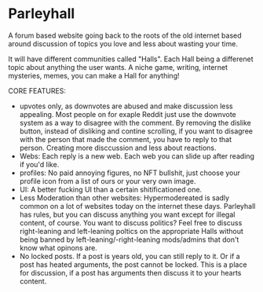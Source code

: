 # Parleyhall
A forum based website going back to the roots of the old internet based around discussion of topics you love and less about wasting your time.

It will have different communities called "Halls". Each Hall being a differenet topic about anything the user wants. A niche game, writing, internet mysteries, memes, you can make a Hall for anything!


CORE FEATURES:
* upvotes only, as downvotes are abused and make discussion less appealing. Most people on for exaple Reddit just use the downvote system as a way to disagree with the comment. By removing the dislike button, instead of disliking and contine scrolling, if you want to disagree with the person that made the comment, you have to reply to that person. Creating more disccussion and less about reactions. 
* Webs: Each reply is a new web. Each web you can slide up after reading if you'd like.  
* profiles: No paid annoying figures, no NFT bullshit, just choose your profile icon from a list of ours or your very own image. 
* UI: A better fucking UI than a certain shitificationed one.
* Less Moderation than other websites: Hypermodereated is sadly common on a lot of websites today on the internet these days. Parleyhall has rules, but you can discuss anything you want except for illegal content, of course. You want to discuss politics? Feel free to discuss right-leaning and left-leaning poltics on the appropriate Halls without being banned by left-leaning/-right-leaning mods/admins that don't know what opinons are.  
* No locked posts. If a post is years old, you can still reply to it. Or if a post has heated arguments, the post cannot be locked. This is a place for discussion, if a post has arguments then discuss it to your hearts content. 
